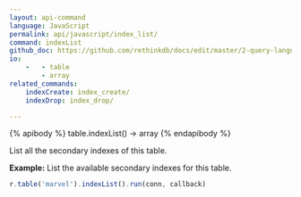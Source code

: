 ```yaml
---
layout: api-command 
language: JavaScript
permalink: api/javascript/index_list/
command: indexList
github_doc: https://github.com/rethinkdb/docs/edit/master/2-query-language/api/javascript/manipulating-tables/indexList.md
io:
    -   - table
        - array
related_commands:
    indexCreate: index_create/
    indexDrop: index_drop/

---
```



{% apibody %}
table.indexList() &rarr; array
{% endapibody %}

List all the secondary indexes of this table.

__Example:__ List the available secondary indexes for this table.

```js
r.table('marvel').indexList().run(conn, callback)
```

